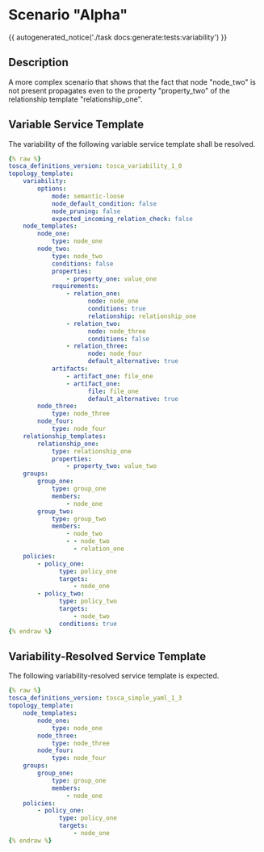 # Scenario "Alpha"

{{ autogenerated_notice('./task docs:generate:tests:variability') }}

## Description

A more complex scenario that shows that the fact that node "node_two" is not present propagates even to the property "property_two" of the relationship template "relationship_one".

## Variable Service Template

The variability of the following variable service template shall be resolved.

```yaml linenums="1"
{% raw %}
tosca_definitions_version: tosca_variability_1_0
topology_template:
    variability:
        options:
            mode: semantic-loose
            node_default_condition: false
            node_pruning: false
            expected_incoming_relation_check: false
    node_templates:
        node_one:
            type: node_one
        node_two:
            type: node_two
            conditions: false
            properties:
                - property_one: value_one
            requirements:
                - relation_one:
                      node: node_one
                      conditions: true
                      relationship: relationship_one
                - relation_two:
                      node: node_three
                      conditions: false
                - relation_three:
                      node: node_four
                      default_alternative: true
            artifacts:
                - artifact_one: file_one
                - artifact_one:
                      file: file_one
                      default_alternative: true
        node_three:
            type: node_three
        node_four:
            type: node_four
    relationship_templates:
        relationship_one:
            type: relationship_one
            properties:
                - property_two: value_two
    groups:
        group_one:
            type: group_one
            members:
                - node_one
        group_two:
            type: group_two
            members:
                - node_two
                - - node_two
                  - relation_one
    policies:
        - policy_one:
              type: policy_one
              targets:
                  - node_one
        - policy_two:
              type: policy_two
              targets:
                  - node_two
              conditions: true
{% endraw %}
```




## Variability-Resolved Service Template

The following variability-resolved service template is expected.

```yaml linenums="1"
{% raw %}
tosca_definitions_version: tosca_simple_yaml_1_3
topology_template:
    node_templates:
        node_one:
            type: node_one
        node_three:
            type: node_three
        node_four:
            type: node_four
    groups:
        group_one:
            type: group_one
            members:
                - node_one
    policies:
        - policy_one:
              type: policy_one
              targets:
                  - node_one
{% endraw %}
```

